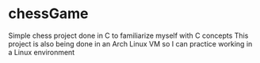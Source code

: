 # chessGame
Simple chess project done in C to familiarize myself with C concepts 
This project is also being done in an Arch Linux VM so I can practice working in a Linux environment
